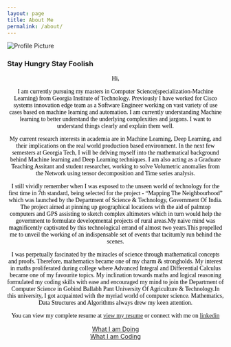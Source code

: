 ```yaml
---
layout: page
title: About Me
permalink: /about/
---
```


<img class="profile" src="{{ site.baseurl }}/assets/gaurav_2.jpg" title="Profile Picture">

### Stay Hungry Stay Foolish


<div style="text-align:center"><span style="color:black; font-family:Georgia; font-size:1em;">

Hi, 

I am currently pursuing my masters in Computer Science(specialization-Machine Learning) from Georgia Institute of Technology. Previously I have worked for Cisco systems innovation edge team as a Software Engineer working on vast variety of use cases based on machine learning and automation. I am currently understanding Machine learning to better understand the underlying complexities and jargons. I want to understand things clearly and explain them well.

My current research interests in academia are in Machine Learning, Deep Learning, and their implications on the real world production based environment. In the next few semesters at Georgia Tech, I will be delving myself into the mathematical background behind Machine learning and Deep Learning techniques. I am also acting as a Graduate Teaching Assitant and student researcher, working to solve Volumetric anomalies from the Network using tensor decomposition and Time series analysis.


I still vividly remember when I was exposed to the unseen world of technology for the first time in 7th standard, being selected for the project - “Mapping The Neighbourhood” which was launched by the Department of Science & Technology, Government Of India. The project aimed at pinning up geographical locations with the aid of palmtop computers and GPS assisting to sketch complex altimeters which in turn would help the government to formulate developmental projects of rural areas.My naive mind was magnificently captivated by this technological errand of almost two years.This propelled me to unveil the working of an indispensable set of events that taciturnly run behind the scenes. 

I was perpetually fascinated by the miracles of science through mathematical concepts and proofs. Therefore, mathematics became one of my charm & strongholds. My interest in maths proliferated during college where Advanced Integral and Differential Calculus became one of my favourite topics. My inclination towards maths and logical reasoning formulated my coding skills with ease and encouraged my mind to join the Department of Computer Science in Gobind Ballabh Pant University Of Agriculture & Technology.In this university, I got acquainted with the myriad world of computer science. Mathematics, Data Structures and Algorithms always drew my keen attention.


You can view my complete resume at <a href="https://drive.google.com/file/d/17NO0WFb84nnfCQgH5Z9s_23FtiZHIGG7/view?usp=sharing">view my resume</a> or connect with me on <a href="https://www.linkedin.com/in/gpande2/">linkedin</a>


 </span></div>


<p align="center">
  <a href="https://photos.app.goo.gl/6zI9uzQxehwO15BZ2">What I am Doing</a>
  <br>
  <a href="https://github.com/Gaurav-Pande">What I am Coding</a>
</p>


[Gaurav pande]: http://www.gauravpande.in
[doing]: https://www.google.com
[coding]: https://github.com/Gaurav-Pande
[resume]: https://drive.google.com/file/d/17NO0WFb84nnfCQgH5Z9s_23FtiZHIGG7/view?usp=sharing
[linkedin]: https://www.linkedin.com/in/gpande2/
